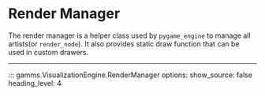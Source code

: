 # Render Manager

The render manager is a helper class used by `pygame_engine` to manage all artists(or `render_node`). It also provides static draw function that can be used in custom drawers.

---
::: gamms.VisualizationEngine.RenderManager
    options:
        show_source: false
        heading_level: 4